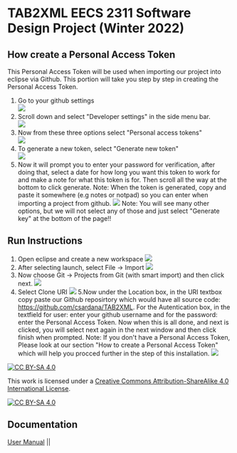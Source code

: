 # TAB2XML EECS 2311 Software Design Project (Winter 2022)
## How create a Personal Access Token
This Personal Access Token will be used when importing our project into eclipse via Github. This portion will take you step by step in creating the Personal Access Token. 
1. Go to your github settings </br>
![](Documentation/Pictures/generate_token1.png)
2. Scroll down and select "Developer settings" in the side menu bar.</br>
![](Documentation/Pictures/generate_token2.png)
3. Now from these three options select "Personal access tokens"</br>
![](Documentation/Pictures/generate_token3.png)
4. To generate a new token, select "Generate new token" </br>
![](Documentation/Pictures/generate_token4.png)
5. Now it will prompt you to enter your password for verification, after doing that, select a date for how long you want this token to work for and make a note for what this token is for. Then scroll all the way at the bottom to click generate. 
Note: When the token is generated, copy and paste it somewhere (e.g notes or notpad) so you can enter when importing a project from github. 
![](Documentation/Pictures/generate_token5.png)
Note: You will see many other options, but we will not select any of those and just select "Generate key" at the bottom of the page!!
## Run Instructions
1. Open eclipse and create a new workspace 
![](Documentation/Pictures/um1.png)
2. After selecting launch, select File -> Import
![](Documentation/Pictures/um2.png)
3. Now choose Git -> Projects from Git (with smart import) and then click next. 
![](Documentation/Pictures/um3.png)
4. Select Clone URI
![](Documentation/Pictures/um4.png)
5.Now under the Location box, in the URI textbox copy paste our Github reposirtory which would have all source code: https://github.com/csardana/TAB2XML. For the Autentication box, in the textfield for user: enter your github username and for the password: enter the Personal Access Token.
Now when this is all done, and next is clicked, you will select next again in the next window and then click finish when prompted. 
Note: If you don't have a Personal Access Token, Please look at our section "How to create a Personal Access Token" which will help you procced further in the step of this installation. 
![](Documentation/Pictures/um5.png)




   

[![CC BY-SA 4.0][cc-by-sa-shield]][cc-by-sa]

This work is licensed under a
[Creative Commons Attribution-ShareAlike 4.0 International License][cc-by-sa].

[![CC BY-SA 4.0][cc-by-sa-image]][cc-by-sa]

[cc-by-sa]: http://creativecommons.org/licenses/by-sa/4.0/
[cc-by-sa-image]: https://licensebuttons.net/l/by-sa/4.0/88x31.png
[cc-by-sa-shield]: https://img.shields.io/badge/License-CC%20BY--SA%204.0-lightgrey.svg

## Documentation
[User Manual](https://github.com/csardana/TAB2XML/blob/master/User%20Manual.pdf) ||
